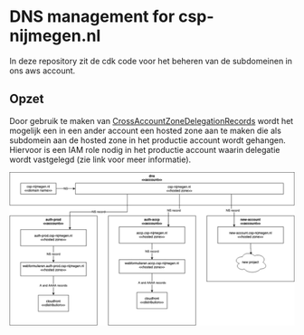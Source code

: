 # DNS management for csp-nijmegen.nl

In deze repository zit de cdk code voor het beheren van de subdomeinen in ons aws account.

## Opzet
Door gebruik te maken van [CrossAccountZoneDelegationRecords](https://docs.aws.amazon.com/cdk/api/v2/docs/aws-cdk-lib.aws_route53.CrossAccountZoneDelegationRecord.html) wordt het mogelijk een in een ander account een hosted zone aan te maken die als subdomein aan de hosted zone in het productie account wordt gehangen. Hiervoor is een IAM role nodig in het productie account waarin delegatie wordt vastgelegd (zie link voor meer informatie).

![dns-management structuur](./dns-management.drawio.png)